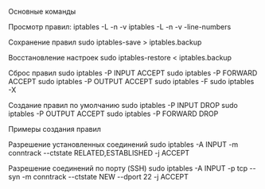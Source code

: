 Основные команды

Просмотр правил:
iptables -L -n -v
iptables -L -n -v -line-numbers

Сохранение правил
sudo iptables-save > iptables.backup

Восстановление настроек
sudo iptables-restore < iptables.backup

Сброс правил
sudo iptables -P INPUT ACCEPT
sudo iptables -P FORWARD ACCEPT
sudo iptables -P OUTPUT ACCEPT
sudo iptables -F
sudo iptables -X

Создание правил по умолчанию
sudo iptables -P INPUT DROP
sudo iptables -P OUTPUT ACCEPT
sudo iptables -P FORWARD DROP

Примеры создания правил

Разрешение установленных соединений
sudo iptables -A INPUT -m conntrack --ctstate RELATED,ESTABLISHED -j ACCEPT

Разрешение соединений по порту (SSH)
sudo iptables -A INPUT -p tcp --syn -m conntrack --ctstate NEW --dport 22 -j ACCEPT
